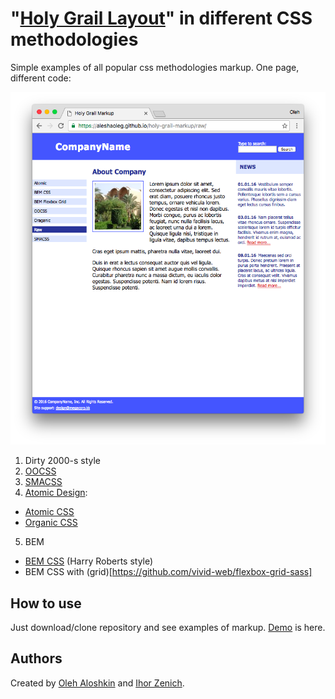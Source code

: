 # "[Holy Grail Layout](https://en.wikipedia.org/wiki/Holy_Grail_(web_design))" in different CSS methodologies

Simple examples of all popular css methodologies markup.
One page, different code:

![HolyGrailLayout](https://github.com/AleshaOleg/holy-grail-markup/blob/master/preview.png)

1. Dirty 2000-s style
2. [OOCSS](https://www.smashingmagazine.com/2011/12/an-introduction-to-object-oriented-css-oocss/)
3. [SMACSS](https://smacss.com)
4. [Atomic Design](http://atomicdesign.bradfrost.com/chapter-2/):
 - [Atomic CSS](http://acss.io)
 - [Organic CSS](http://krasimir.github.io/organic-css/)
5. BEM
 - [BEM CSS](http://csswizardry.com/2015/08/bemit-taking-the-bem-naming-convention-a-step-further/) (Harry Roberts style)
 - BEM CSS with (grid)[https://github.com/vivid-web/flexbox-grid-sass]

## How to use

Just download/clone repository and see examples of markup. [Demo](https://aleshaoleg.github.io/holy-grail-markup/raw) is here.

## Authors

Created by [Oleh Aloshkin](https://github.com/AleshaOleg) and [Ihor Zenich](https://github.com/IhorZenich).

